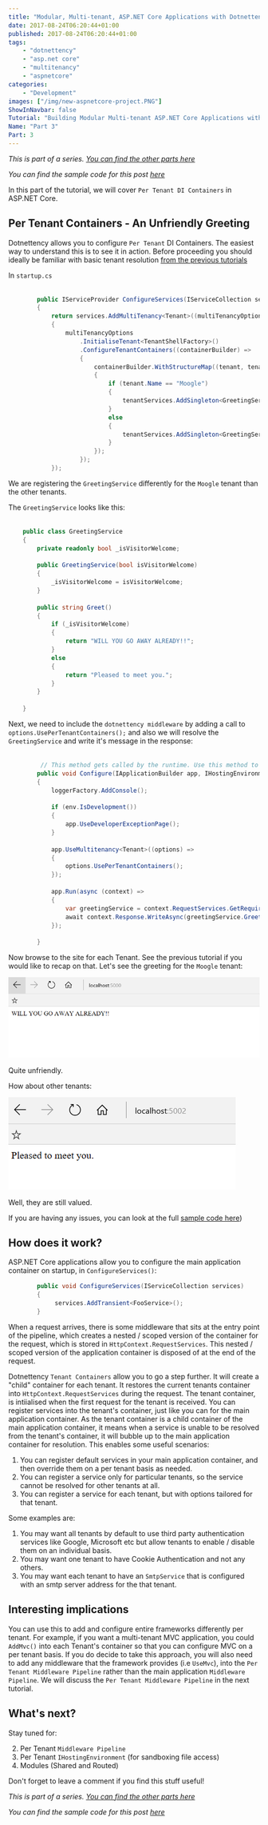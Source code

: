 ```yaml
---
title: "Modular, Multi-tenant, ASP.NET Core Applications with Dotnettency - Part 3"
date: 2017-08-24T06:20:44+01:00
published: 2017-08-24T06:20:44+01:00
tags: 
    - "dotnettency"
    - "asp.net core"
    - "multitenancy" 
    - "aspnetcore"
categories:
    - "Development"
images: ["/img/new-aspnetcore-project.PNG"]
ShowInNavbar: false
Tutorial: "Building Modular Multi-tenant ASP.NET Core Applications with Dotnettency"
Name: "Part 3"
Part: 3
---
```


*This is part of a series. [You can find the other parts here](/tags/dotnettency)*

*You can find the sample code for this post [here](https://github.com/dazinator/Dotnettency.Samples)*

In this part of the tutorial, we will cover `Per Tenant DI Containers` in ASP.NET Core.
<!--more--> 

## Per Tenant Containers - An Unfriendly Greeting

Dotnettency allows you to configure `Per Tenant` DI Containers. The easiest way to understand this is to see it in action. Before proceeding you should ideally be familiar with basic tenant resolution [from the previous tutorials](/tags/dotnettency/)

In `startup.cs`

```csharp

        public IServiceProvider ConfigureServices(IServiceCollection services)
        {
            return services.AddMultiTenancy<Tenant>((multiTenancyOptions) =>
            {
                multiTenancyOptions
                    .InitialiseTenant<TenantShellFactory>()
                    .ConfigureTenantContainers((containerBuilder) =>
                    {
                        containerBuilder.WithStructureMap((tenant, tenantServices) =>
                        {
                            if (tenant.Name == "Moogle")
                            {
                                tenantServices.AddSingleton<GreetingService>(new GreetingService(true));
                            }
                            else
                            {
                                tenantServices.AddSingleton<GreetingService>(new GreetingService(false));
                            }
                        });
                    });
            });

```

We are registering the `GreetingService` differently for the `Moogle` tenant than the other tenants.

The `GreetingService` looks like this:

```csharp

    public class GreetingService
    {
        private readonly bool _isVisitorWelcome;

        public GreetingService(bool isVisitorWelcome)
        {
            _isVisitorWelcome = isVisitorWelcome;
        }

        public string Greet()
        {
            if (_isVisitorWelcome)
            {
                return "WILL YOU GO AWAY ALREADY!!";
            }
            else
            {
                return "Pleased to meet you.";
            }
        }

    }

```

Next, we need to include the `dotnettency middleware` by adding a call to `options.UsePerTenantContainers();` and also we will resolve the `GreetingService` and write it's message in the response:

```csharp

         // This method gets called by the runtime. Use this method to configure the HTTP request pipeline.
        public void Configure(IApplicationBuilder app, IHostingEnvironment env, ILoggerFactory loggerFactory)
        {
            loggerFactory.AddConsole();

            if (env.IsDevelopment())
            {
                app.UseDeveloperExceptionPage();
            }

            app.UseMultitenancy<Tenant>((options) =>
            {
                options.UsePerTenantContainers();
            });

            app.Run(async (context) =>
            {
                var greetingService = context.RequestServices.GetRequiredService<GreetingService>();
                await context.Response.WriteAsync(greetingService.Greet());
            });

        }

```

Now browse to the site for each Tenant. See the previous tutorial if you would like to recap on that. Let's see the greeting for the `Moogle` tenant:

![dotnettencygreetingmoogle.PNG](/img/dotnettencygreetingmoogle.PNG)

Quite unfriendly.

How about other tenants:

![dotnettencygreetinggicrosoft.PNG](/img/dotnettencygreetinggicrosoft.PNG)

Well, they are still valued.

If you are having any issues, you can look at the full [sample code here](https://github.com/dazinator/Dotnettency.Samples))

## How does it work?

ASP.NET Core applications allow you to configure the main application container on startup, in `ConfigureServices()`:

```csharp
        public void ConfigureServices(IServiceCollection services)
        {
             services.AddTransient<FooService>();
        }

```

When a request arrives, there is some middleware that sits at the entry point of the pipeline, which creates a nested / scoped version of the container for the request, which is stored in `HttpContext.RequestServices`. This nested / scoped version of the application container is disposed of at the end of the request.

Dotnettency `Tenant Containers` allow you to go a step further. It will create a "child" container for each tenant. It restores the current tenants container into `HttpContext.RequestServices` during the request. The tenant container, is intiialised when the first request for the tenant is received. You can register services into the tenant's container, just like you can for the main application container. As the tenant container is a child container of the main application container, it means when a service is unable to be resolved from the tenant's container, it will bubble up to the main application container for resolution. This enables some useful scenarios:

1. You can register default services in your main application container, and then override them on a per tenant basis as needed.
2. You can register a service only for particular tenants, so the service cannot be resolved for other tenants at all.
3. You can register a service for each tenant, but with options tailored for that tenant.

Some examples are:

1. You may want all tenants by default to use third party authentication services like Google, Microsoft etc but allow tenants to enable / disable them on an individual basis.
2. You may want one tenant to have Cookie Authentication and not any others. 
3. You may want each tenant to have an `SmtpService` that is configured with an smtp server address for the that tenant.

## Interesting implications

You can use this to add and configure entire frameworks differently per tenant. For example, if you want a multi-tenant MVC application, you could `AddMvc()` into each Tenant's container so that you can configure MVC on a per tenant basis. If you do decide to take this approach, you will also need to add any middleware that the framework provides (i.e `UseMvc`), into the `Per Tenant Middleware Pipeline` rather than the main application `Middleware Pipeline`. We will discuss the `Per Tenant Middleware Pipeline` in the next tutorial.

## What's next?

Stay tuned for:

2. Per Tenant `Middleware Pipeline`
3. Per Tenant `IHostingEnvironment` (for sandboxing file access)
4. Modules (Shared and Routed)

Don't forget to leave a comment if you find this stuff useful!

*This is part of a series. [You can find the other parts here](/tags/dotnettency)*

*You can find the sample code for this post [here](https://github.com/dazinator/Dotnettency.Samples)*